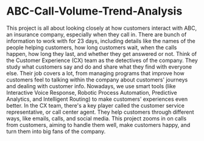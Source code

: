 # ABC-Call-Volume-Trend-Analysis
This project is all about looking closely at how customers interact with ABC, an insurance company, especially when they call in. There are bunch of information to work with for 23 days, including details like the names of the people helping customers, how long customers wait, when the calls happen, how long they last, and whether they get answered or not.
Think of the Customer Experience (CX) team as the detectives of the company. They study what customers say and do and share what they find with everyone else. Their job covers a lot, from managing programs that improve how customers feel to talking within the company about customers' journeys and dealing with customer info.
Nowadays, we use smart tools (like Interactive Voice Response, Robotic Process Automation, Predictive Analytics, and Intelligent Routing) to make customers' experiences even better.
In the CX team, there's a key player called the customer service representative, or call center agent. They help customers through different ways, like emails, calls, and social media. This project zooms in on calls from customers, aiming to handle them well, make customers happy, and turn them into big fans of the company.
